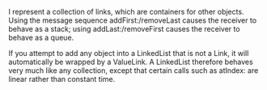 I represent a collection of links, which are containers for other objects. Using the message sequence addFirst:/removeLast causes the receiver to behave as a stack; using addLast:/removeFirst causes the receiver to behave as a queue.

If you attempt to add any object into a LinkedList that is not a Link, it will automatically be wrapped by a ValueLink. A LinkedList therefore behaves very much like any collection, except that certain calls such as atIndex: are linear rather than constant time.